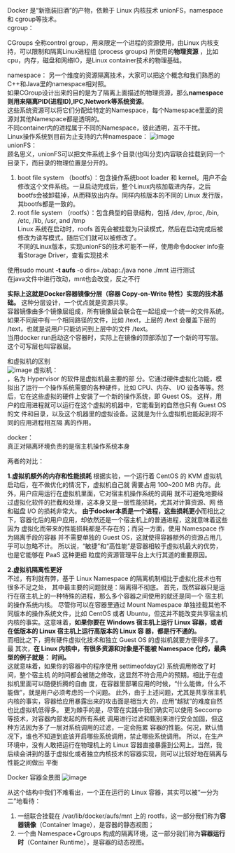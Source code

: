 Docker 是“新瓶装旧酒”的产物，依赖于 Linux 内核技术 unionFS，namespace 和 cgroup等技术。  
cgroup：
  
   CGroups 全称control group，用来限定一个进程的资源使用，由Linux 内核支持，可以限制和隔离Linux进程组 (process groups) 所使用的**物理资源** ，比如cpu，内存，磁盘和网络IO，是Linux container技术的物理基础。

namespace：
  另一个维度的资源隔离技术，大家可以把这个概念和我们熟悉的C++和Java里的namespace相对照。  
  如果CGroup设计出来的目的是为了隔离上面描述的物理资源，那么**namespace则用来隔离PID(进程ID),IPC,Network等系统资源**。   
  这些系统资源可以将它们分配给特定的Namespace，每个Namespace里面的资源对其他Namespace都是透明的。  
  不同container内的进程属于不同的Namespace，彼此透明，互不干扰。  
  Linux操作系统到目前为止支持的六种namespace：
  ![image](https://user-images.githubusercontent.com/20179983/130415780-de138a5e-48f6-4330-9197-daf759701889.png)  
unionFS：  
顾名思义，unionFS可以把文件系统上多个目录(也叫分支)内容联合挂载到同一个目录下，而目录的物理位置是分开的。  
1. boot file system （bootfs）：包含操作系统boot loader 和 kernel。用户不会修改这个文件系统。一旦启动完成后，整个Linux内核加载进内存，之后bootfs会被卸载掉，从而释放出内存。同样内核版本的不同的 Linux 发行版，其bootfs都是一致的。    
2. root file system （rootfs）：包含典型的目录结构，包括 /dev, /proc, /bin, /etc, /lib, /usr, and /tmp  
Linux 系统在启动时，roofs 首先会被挂载为只读模式，然后在启动完成后被修改为读写模式，随后它们就可以被修改了。  
不同的Linux版本，实现unionFS的技术可能不一样，使用命令docker info查看Storage Driver，查看实现技术  

  使用sudo mount **-t aufs** -o dirs=./abap:./java none ./mnt 进行测试  
  在java文件中进行改动，mnt也会改变，反之不行  
  
  **实际上这就是Docker容器镜像分层（容器 Copy-on-Write 特性）实现的技术基础。** 这种分层设计，一个优点就是资源共享。  
  容器镜像由多个镜像层组成，所有镜像层会联合在一起组成一个统一的文件系统。如果不同层中有一个相同路径的文件，比如 /text，上层的 /text 会覆盖下层的 /text，也就是说用户只能访问到上层中的文件 /text。  
  当用docker run启动这个容器时，实际上在镜像的顶部添加了一个新的可写层。这个可写层也叫容器层。  
  
和虚拟机的区别  
![image](https://user-images.githubusercontent.com/20179983/140004695-7ded1ae3-c986-432d-8490-526cf4e40ae8.png)
虚拟机：  
，名为 Hypervisor 的软件是虚拟机最主要的部
分。它通过硬件虚拟化功能，模拟出了运行一个操作系统需要的各种硬件，比如 CPU、内存、
I/O 设备等等。然后，它在这些虚拟的硬件上安装了一个新的操作系统，即 Guest OS。
这样，用户的应用进程就可以运行在这个虚拟的机器中，它能看到的自然也只有 Guest OS 的文
件和目录，以及这个机器里的虚拟设备。这就是为什么虚拟机也能起到将不同的应用进程相互隔
离的作用。  

docker：  
真正对隔离环境负责的是宿主机操作系统本身   

两者的对比：  

**1.虚拟机额外的内存和性能损耗**
根据实验，一个运行着 CentOS 的 KVM 虚拟机启动后，在不做优化的情况下，虚拟机自己就
需要占用 100~200 MB 内存。此外，用户应用运行在虚拟机里面，它对宿主机操作系统的调用
就不可避免地要经过虚拟化软件的拦截和处理，这本身又是一层性能损耗，尤其对计算资源、网
络和磁盘 I/O 的损耗非常大。
**由于docker本质是一个进程，这些损耗更小**而相比之下，容器化后的用户应用，却依然还是一个宿主机上的普通进程，这就意味着这些因为
虚拟化而带来的性能损耗都是不存在的；而另一方面，使用 Namespace 作为隔离手段的容器
并不需要单独的 Guest OS，这就使得容器额外的资源占用几乎可以忽略不计。
所以说，“敏捷”和“高性能”是容器相较于虚拟机最大的优势，也是它能够在 PaaS 这种更细
粒度的资源管理平台上大行其道的重要原因。

**2.虚拟机隔离性更好**  
不过，有利就有弊，基于 Linux Namespace 的隔离机制相比于虚拟化技术也有很多不足之处，
其中最主要的问题就是：隔离得不彻底。
首先，既然容器只是运行在宿主机上的一种特殊的进程，那么多个容器之间使用的就还是同一个
宿主机的操作系统内核。
尽管你可以在容器里通过 Mount Namespace 单独挂载其他不同版本的操作系统文件，比如
CentOS 或者 Ubuntu，但这并不能改变共享宿主机内核的事实。这意味着，**如果你要在
Windows 宿主机上运行 Linux 容器，或者在低版本的 Linux 宿主机上运行高版本的 Linux 容
器，都是行不通的。**  
而相比之下，拥有硬件虚拟化技术和独立 Guest OS 的虚拟机就要方便得多了。最
其次，**在 Linux 内核中，有很多资源和对象是不能被 Namespace 化的，最典型的例子就是：
时间。**  
这就意味着，如果你的容器中的程序使用 settimeofday(2) 系统调用修改了时间，整个宿主机
的时间都会被随之修改，这显然不符合用户的预期。相比于在虚拟机里面可以随便折腾的自由
度，在容器里部署应用的时候，“什么能做，什么不能做”，就是用户必须考虑的一个问题。
此外，由于上述问题，尤其是共享宿主机内核的事实，容器给应用暴露出来的攻击面是相当大
的，应用“越狱”的难度自然也比虚拟机低得多。
更为棘手的是，尽管在实践中我们确实可以使用 Seccomp 等技术，对容器内部发起的所有系统
调用进行过滤和甄别来进行安全加固，但这种方法因为多了一层对系统调用的过滤，一定会拖累
容器的性能。何况，默认情况下，谁也不知道到底该开启哪些系统调用，禁止哪些系统调用。
所以，在生产环境中，没有人敢把运行在物理机上的 Linux 容器直接暴露到公网上。当然，我
后续会讲到的基于虚拟化或者独立内核技术的容器实现，则可以比较好地在隔离与性能之间做出
平衡  

 Docker 容器全景图
![image](https://user-images.githubusercontent.com/20179983/140020724-52303ccb-37bc-41da-8662-85b3b6c64468.png)


从这个结构中我们不难看出，一个正在运行的 Linux 容器，其实可以被“一分为二”地看待：  
1. 一组联合挂载在 /var/lib/docker/aufs/mnt 上的 rootfs，这一部分我们称为**容器镜像**（Container Image），是容器的静态视图；  
2. 一个由 Namespace+Cgroups 构成的隔离环境，这一部分我们称为**容器运行时**（Container Runtime），是容器的动态视图。  
